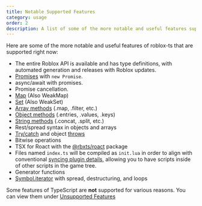```yaml
---
title: Notable Supported Features
category: usage
order: 2
description: A list of some of the more notable and useful features supported by roblox-ts right now.
---
```


Here are some of the more notable and useful features of roblox-ts that are supported right now:

- The entire Roblox API is available and has type definitions, with automated generation and releases with Roblox updates.
- [Promises](/docs/guides/promises) with `new Promise`.
- async/await with promises.
- Promise cancellation.
- [Map](https://developer.mozilla.org/en-US/docs/Web/JavaScript/Reference/Global_Objects/Map) (Also WeakMap)
- [Set](https://developer.mozilla.org/en-US/docs/Web/JavaScript/Reference/Global_Objects/Set) (Also WeakSet)
- [Array methods](https://developer.mozilla.org/en-US/docs/Web/JavaScript/Reference/Global_Objects/Array#Array_generic_methods) (.map, .filter, etc.)
- [Object methods](https://developer.mozilla.org/en-US/docs/Web/JavaScript/Reference/Global_Objects/Array#Array_generic_methods) (.entries, .values, .keys)
- [String methods](https://developer.mozilla.org/en-US/docs/Web/JavaScript/Reference/Global_Objects/String#Methods) (.concat, .split, etc.)
- Rest/spread syntax in objects and arrays
- [Try/catch](https://developer.mozilla.org/en-US/docs/Web/JavaScript/Reference/Statements/try...catch) and object [throws](https://developer.mozilla.org/en-US/docs/Web/JavaScript/Reference/Statements/throw)
- Bitwise operations
- TSX for Roact with the [@rbxts/roact](https://github.com/roblox-ts/rbx-roact) package
- Files named `index.ts` will be compiled as `init.lua` in order to align with conventional [syncing plugin details](https://rojo.space/docs/latest/reference/sync-details/), allowing you to have scripts inside of other scripts in the game tree.
- Generator functions
- [Symbol.iterator](https://developer.mozilla.org/en-US/docs/Web/JavaScript/Reference/Global_Objects/Symbol/iterator) with spread, destructuring, and loops

Some features of TypeScript are **not** supported for various reasons. You can view them under [Unsupported Features](/docs/usage/unsupported-features)
